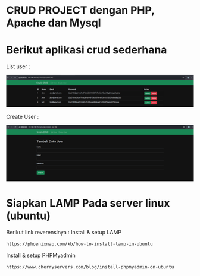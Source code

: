 # CRUD PROJECT dengan PHP, Apache dan Mysql 

# Berikut aplikasi crud sederhana

 List user :

 ![List User](https://github.com/rmdhnmlik/crud-project/blob/main/image-project/Screenshot_2025-01-28_21-54-00.png)

 Create User :

 ![Create User](https://github.com/rmdhnmlik/crud-project/blob/main/image-project/Screenshot_2025-01-28_21-55-13.png)

 # Siapkan LAMP Pada server linux (ubuntu)

 Berikut link reverensinya :
 Install & setup LAMP
 ```bash
 https://phoenixnap.com/kb/how-to-install-lamp-in-ubuntu
 ```
 Install & setup PHPMyadmin
 ```bash
 https://www.cherryservers.com/blog/install-phpmyadmin-on-ubuntu
 ```